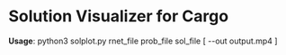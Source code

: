 # Solution Visualizer for Cargo

**Usage**:
python3 solplot.py rnet_file prob_file sol_file [ --out output.mp4 ]
